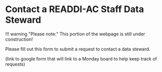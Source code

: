 # Contact a READDI-AC Staff Data Steward

!!! warning "Please note:"
    This portion of the webpage is still under construction!

Please fill out this form to submit a request to contact a data steward. 

(link to google form that will link to a Monday board to help keep track of requests)